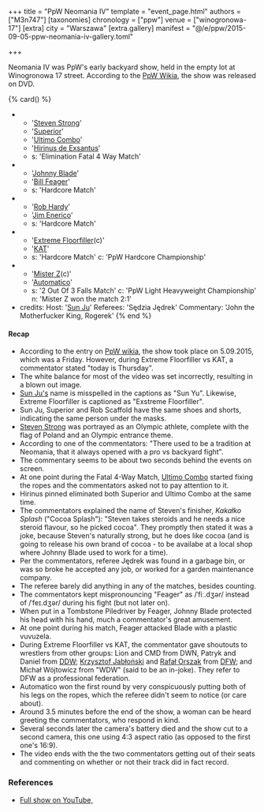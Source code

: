 +++
title = "PpW Neomania IV"
template = "event_page.html"
authors = ["M3n747"]
[taxonomies]
chronology = ["ppw"]
venue = ["winogronowa-17"]
[extra]
city = "Warszawa"
[extra.gallery]
manifest = "@/e/ppw/2015-09-05-ppw-neomania-iv-gallery.toml"

+++

Neomania IV was PpW's early backyard show, held in the empty lot at Winogronowa 17 street. According to the [PpW Wikia][neo-4-wikia], the show was released on DVD.

{% card() %}
- - '[Steven Strong](@/w/biesiad.md)'
  - '[Superior](@/w/superior.md)'
  - '[Ultimo Combo](@/w/johnny-blade.md)'
  - '[Hirinus de Exsantus](@/w/mister-z.md)'
  - s: 'Elimination Fatal 4 Way Match'
- - '[Johnny Blade](@/w/johnny-blade.md)'
  - '[Bill Feager](@/w/feager.md)'
  - s: 'Hardcore Match'
- - '[Rob Hardy](@/w/rob-scaffold.md)'
  - '[Jim Enerico](@/w/mister-z.md)'
  - s: 'Hardcore Match'
- - '[Extreme Floorfiller](@/w/extreme-floorfiller.md)(c)'
  - '[KAT](@/w/biesiad.md)'
  - s: 'Hardcore Match'
    c: 'PpW Hardcore Championship'
- - '[Mister Z](@/w/mister-z.md)(c)'
  - '[Automatico](@/w/automatico.md)'
  - s: '2 Out Of 3 Falls Match'
    c: 'PpW Light Heavyweight Championship'
    n: 'Mister Z won the match 2:1'
- credits:
    Host: '[Sun Ju](@/w/rob-scaffold.md)'
    Referees: 'Sędzia Jędrek'
    Commentary: 'John the Motherfucker King, Rogerek'
{% end %}

#### Recap

* According to the entry on [PpW wikia][neo-4-wikia], the show took place on 5.09.2015, which was a Friday. However, during Extreme Floorfiller vs KAT, a commentator stated "today is Thursday".
* The white balance for most of the video was set incorrectly, resulting in a blown out image.
* [Sun Ju's](@/w/rob-scaffold.md) name is misspelled in the captions as "Sun Yu". Likewise, Extreme Floorfiller is captioned as "Exstreme Floorfiller".
* Sun Ju, Superior and Rob Scaffold have the same shoes and shorts, indicating the same person under the masks.
* [Steven Strong](@/w/biesiad.md) was portrayed as an Olympic athlete, complete with the flag of Poland and an Olympic entrance theme.
* According to one of the commentators: "There used to be a tradition at Neomania, that it always opened with a pro vs backyard fight".
* The commentary seems to be about two seconds behind the events on screen.
* At one point during the Fatal 4-Way Match, [Ultimo Combo](@/w/johnny-blade.md) started fixing the ropes and the commentators asked not to pay attention to it.
* Hirinus pinned eliminated both Superior and Ultimo Combo at the same time.
* The commentators explained the name of Steven's finisher, _Kakałko Splash_ ("Cocoa Splash"): "Steven takes steroids and he needs a nice steroid flavour, so he picked cocoa". They promptly then stated it was a joke, because Steven's naturally strong, but he does like cocoa (and is going to release his own brand of cocoa - to be availabe at a local shop where Johnny Blade used to work for a time).
* Per the commentators, referee Jędrek was found in a garbage bin, or was so broke he accepted any job, or worked for a garden maintenance company.
* The referee barely did anything in any of the matches, besides counting.
* The commentators kept mispronouncing "Feager" as /ˈfiː.dʒər/ instead of /ˈfeɪ.dʒər/ during his fight (but not later on).
* When put in a Tombstone Piledriver by Feager, Johnny Blade protected his head with his hand, much a commentator's great amusement.
* At one point during his match, Feager attacked Blade with a plastic vuvuzela.
* During Extreme Floorfiller vs KAT, the commentator gave shoutouts to wrestlers from other groups: Lion and CMD from DWN, Patryk and Daniel from [DDW](@/o/ddw.md); [Krzysztof Jabłoński](@/w/chris-hunter.md) and [Rafał Orszak](@/w/rafael-kid.md) from [DFW](@/o/dfw.md); and Michał Wójtowicz from "WDW" (said to be an in-joke). They refer to DFW as a professional federation.
* Automatico won the first round by very conspicuously putting both of his legs on the ropes, which the referee didn't seem to notice (or care about).
* Around 3.5 minutes before the end of the show, a woman can be heard greeting the commentators, who respond in kind.
* Several seconds later the camera's battery died and the show cut to a second camera, this one using 4:3 aspect ratio (as opposed to the first one's 16:9).
* The video ends with the the two commentators getting out of their seats and commenting on whether or not their track did in fact record.

### References

* [Full show on YouTube,](https://www.youtube.com/watch?v=O5SqyXoH6VU)

[neo-4-wikia]:https://ppw-fandom.tpwres.pl/ppw-neomania-iv
